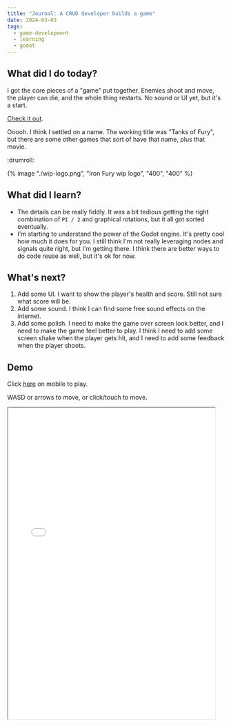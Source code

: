 ```yaml
---
title: "Journal: A CRUD developer builds a game"
date: 2024-03-03
tags:
  - game-development
  - learning
  - godot
---
```


## What did I do today?

I got the core pieces of a "game" put together. Enemies shoot and move, the player can die, and the whole thing restarts. No sound or UI yet, but it's a start.

[Check it out](#demo).

Ooooh. I think I settled on a name. The working title was "Tanks of Fury", but there are some other games that sort of have that name, plus that movie.

:drumroll:

{% image "./wip-logo.png", "Iron Fury wip logo", "400", "400" %}

## What did I learn?

- The details can be really fiddly. It was a bit tedious getting the right combination of `PI / 2` and graphical rotations, but it all got sorted eventually.
- I'm starting to understand the power of the Godot engine. It's pretty cool how much it does for you. I still think I'm not really leveraging nodes and signals quite right, but I'm getting there. I think there are better ways to do code reuse as well, but it's ok for now.

## What's next?

1. Add some UI. I want to show the player's health and score. Still not sure what score will be.
2. Add some sound. I think I can find some free sound effects on the internet.
3. Add some polish. I need to make the game over screen look better, and I need to make the game feel better to play. I think I need to add some screen shake when the player gets hit, and I need to add some feedback when the player shoots.

## Demo

Click [here](/tanks-of-fury/builds/06032024) on mobile to play.

WASD or arrows to move, or click/touch to move.

<iframe src="/tanks-of-fury/builds/06032024" width="480" height="720"></iframe>
